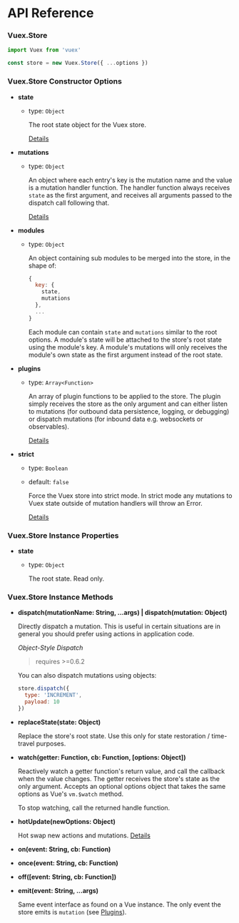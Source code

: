 # API Reference

### Vuex.Store

``` js
import Vuex from 'vuex'

const store = new Vuex.Store({ ...options })
```

### Vuex.Store Constructor Options

- **state**

  - type: `Object`

    The root state object for the Vuex store.

    [Details](state.md)

- **mutations**

  - type: `Object`

    An object where each entry's key is the mutation name and the value is a mutation handler function. The handler function always receives `state` as the first argument, and receives all arguments passed to the dispatch call following that.

    [Details](mutations.md)

- **modules**

  - type: `Object`

    An object containing sub modules to be merged into the store, in the shape of:

    ``` js
    {
      key: {
        state,
        mutations
      },
      ...
    }
    ```

    Each module can contain `state` and `mutations` similar to the root options. A module's state will be attached to the store's root state using the module's key. A module's mutations will only receives the module's own state as the first argument instead of the root state.

- **plugins**

  - type: `Array<Function>`

    An array of plugin functions to be applied to the store. The plugin simply receives the store as the only argument and can either listen to mutations (for outbound data persistence, logging, or debugging) or dispatch mutations (for inbound data e.g. websockets or observables).

    [Details](plugins.md)

- **strict**

  - type: `Boolean`
  - default: `false`

    Force the Vuex store into strict mode. In strict mode any mutations to Vuex state outside of mutation handlers will throw an Error.

    [Details](strict.md)

### Vuex.Store Instance Properties

- **state**

  - type: `Object`

    The root state. Read only.

### Vuex.Store Instance Methods

- **dispatch(mutationName: String, ...args) | dispatch(mutation: Object)**

  Directly dispatch a mutation. This is useful in certain situations are in general you should prefer using actions in application code.

  *Object-Style Dispatch*

  > requires >=0.6.2

  You can also dispatch mutations using objects:

  ``` js
  store.dispatch({
    type: 'INCREMENT',
    payload: 10
  })
  ```

- **replaceState(state: Object)**

  Replace the store's root state. Use this only for state restoration / time-travel purposes.

- **watch(getter: Function, cb: Function, [options: Object])**

  Reactively watch a getter function's return value, and call the callback when the value changes. The getter receives the store's state as the only argument. Accepts an optional options object that takes the same options as Vue's `vm.$watch` method.

  To stop watching, call the returned handle function.

- **hotUpdate(newOptions: Object)**

  Hot swap new actions and mutations. [Details](hot-reload.md)

- **on(event: String, cb: Function)**

- **once(event: String, cb: Function)**

- **off([event: String, cb: Function])**

- **emit(event: String, ...args)**

  Same event interface as found on a Vue instance. The only event the store emits is `mutation` (see [Plugins](plugins.md)).
